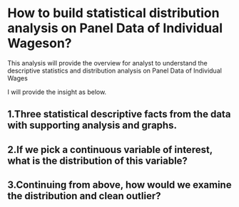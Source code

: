 # How to build statistical distribution analysis on Panel Data of Individual Wageson?
This analysis will provide the overview for analyst to understand the descriptive statistics and distribution analysis on Panel Data of Individual Wages

I will provide the insight as below.

## 1.Three statistical descriptive facts from the data with supporting analysis and graphs.

## 2.If we pick a continuous variable of interest, what is the distribution of this variable?

## 3.Continuing from above, how would we examine the distribution and clean outlier?

